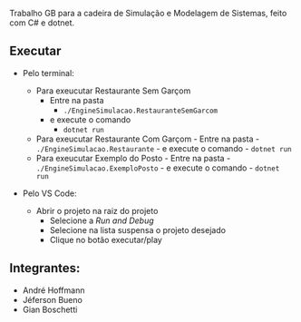 Trabalho GB para a cadeira de Simulação e Modelagem de Sistemas, feito com C# e dotnet.

## Executar
- Pelo terminal:
    - Para exeucutar Restaurante Sem Garçom
        - Entre na pasta
            - `./EngineSimulacao.RestauranteSemGarcom`
        - e execute o comando 
            - `dotnet run`
    - Para exeucutar Restaurante Com Garçom
            - Entre na pasta
                - `./EngineSimulacao.Restaurante`
            - e execute o comando 
                - `dotnet run`
    - Para exeucutar Exemplo do Posto
            - Entre na pasta
                - `./EngineSimulacao.ExemploPosto`
            - e execute o comando 
                - `dotnet run`
    
- Pelo VS Code:
    - Abrir o projeto na raiz do projeto
        - Selecione a *Run and Debug*
        - Selecione na lista suspensa o projeto desejado
        - Clique no botão executar/play

## Integrantes:
- André Hoffmann
- Jéferson Bueno
- Gian Boschetti
